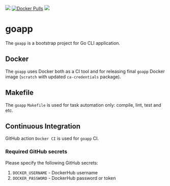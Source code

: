 [![](https://github.com/alexeiled/goapp/workflows/Docker%20Image%20CI/badge.svg)](https://github.com/alexeiled/goapp/actions?query=workflow%3A"Docker+Image+CI") [![Docker Pulls](https://img.shields.io/docker/pulls/alexeiled/goapp.svg?style=popout)](https://hub.docker.com/r/alexeiled/goapp) [![](https://images.microbadger.com/badges/image/alexeiled/goapp.svg)](https://microbadger.com/images/alexeiled/goapp "Get your own image badge on microbadger.com")

# goapp

The `goapp` is a bootstrap project for Go CLI application.

## Docker

The `goapp` uses Docker both as a CI tool and for releasing final `goapp` Docker image (`scratch` with updated `ca-credentials` package).

## Makefile

The `goapp` `Makefile` is used for task automation only: compile, lint, test and etc.

## Continuous Integration

GitHub action `Docker CI` is used for `goapp` CI.

### Required GitHub secrets

Please specify the following GitHub secrets:

1. `DOCKER_USERNAME` - DockerHub username
2. `DOCKER_PASSWORD` - DockerHub password or token
